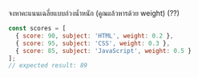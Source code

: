 จงหาคะแนนเฉลี่ยแบบถ่วงน้ำหนัก (คูณแล้วหารด้วย weight) (??)


```js
const scores = [
  { score: 90, subject: 'HTML', weight: 0.2 },
  { score: 95, subject: 'CSS', weight: 0.3 },
  { score: 85, subject: 'JavaScript', weight: 0.5 }
];
// expected result: 89
```